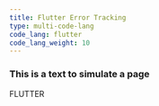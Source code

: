 ```yaml
---
title: Flutter Error Tracking
type: multi-code-lang
code_lang: flutter
code_lang_weight: 10
---
```


### This is a text to simulate a page
FLUTTER